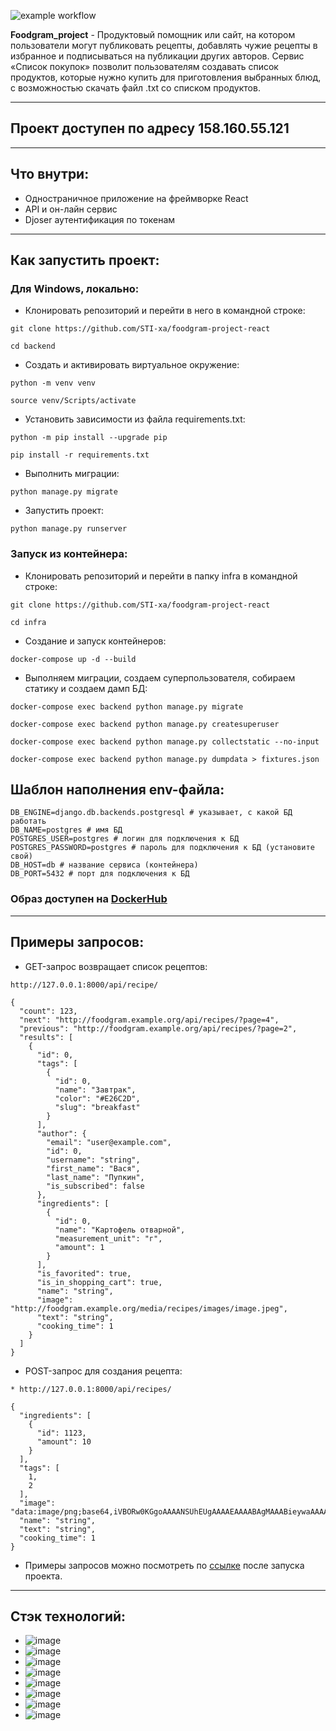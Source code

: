 ![example workflow](https://github.com/STI-xa/yamdb_final/actions/workflows/yamdb_workflow.yml/badge.svg)

**Foodgram_project** - Продуктовый помощник или сайт, на котором пользователи могут публиковать рецепты, добавлять чужие рецепты в избранное и подписываться на публикации других авторов. Сервис «Список покупок» позволит пользователям создавать список продуктов, которые нужно купить для приготовления выбранных блюд, с возможностью скачать файл .txt со списком продуктов.
___
## **Проект доступен по адресу 158.160.55.121**

___
## **Что внутри**:
* Одностраничное приложение на фреймворке React
* API и он-лайн сервис
* Djoser аутентификация по токенам
___
## **Как запустить проект**:

### **Для Windows, локально:**

* Клонировать репозиторий и перейти в него в командной строке:
```
git clone https://github.com/STI-xa/foodgram-project-react

cd backend
```

* Cоздать и активировать виртуальное окружение:
```
python -m venv venv

source venv/Scripts/activate
```

* Установить зависимости из файла requirements.txt:
```
python -m pip install --upgrade pip

pip install -r requirements.txt
```

* Выполнить миграции:
```
python manage.py migrate
```

* Запустить проект:
```
python manage.py runserver
```

### **Запуск из контейнера:**
* Клонировать репозиторий и перейти в папку infra в командной строке:
```
git clone https://github.com/STI-xa/foodgram-project-react

cd infra
```

* Создание и запуск контейнеров:
```
docker-compose up -d --build
```

* Выполняем миграции, создаем суперпользователя, собираем статику и создаем дамп БД:
```
docker-compose exec backend python manage.py migrate

docker-compose exec backend python manage.py createsuperuser

docker-compose exec backend python manage.py collectstatic --no-input

docker-compose exec backend python manage.py dumpdata > fixtures.json
```

## Шаблон наполнения env-файла:
```
DB_ENGINE=django.db.backends.postgresql # указывает, с какой БД работать
DB_NAME=postgres # имя БД
POSTGRES_USER=postgres # логин для подключения к БД
POSTGRES_PASSWORD=postgres # пароль для подключения к БД (установите свой)
DB_HOST=db # название сервиса (контейнера)
DB_PORT=5432 # порт для подключения к БД
```

### **Образ доступен на** [DockerHub](https://hub.docker.com/repository/docker/stixaxa/foodgram_backend/general)
___
## **Примеры запросов**:
* GET-запрос возвращает список рецептов:
```
http://127.0.0.1:8000/api/recipe/
```
```
{
  "count": 123,
  "next": "http://foodgram.example.org/api/recipes/?page=4",
  "previous": "http://foodgram.example.org/api/recipes/?page=2",
  "results": [
    {
      "id": 0,
      "tags": [
        {
          "id": 0,
          "name": "Завтрак",
          "color": "#E26C2D",
          "slug": "breakfast"
        }
      ],
      "author": {
        "email": "user@example.com",
        "id": 0,
        "username": "string",
        "first_name": "Вася",
        "last_name": "Пупкин",
        "is_subscribed": false
      },
      "ingredients": [
        {
          "id": 0,
          "name": "Картофель отварной",
          "measurement_unit": "г",
          "amount": 1
        }
      ],
      "is_favorited": true,
      "is_in_shopping_cart": true,
      "name": "string",
      "image": "http://foodgram.example.org/media/recipes/images/image.jpeg",
      "text": "string",
      "cooking_time": 1
    }
  ]
}
```
* POST-запрос для создания рецепта:
```
* http://127.0.0.1:8000/api/recipes/
```
```
{
  "ingredients": [
    {
      "id": 1123,
      "amount": 10
    }
  ],
  "tags": [
    1,
    2
  ],
  "image": "data:image/png;base64,iVBORw0KGgoAAAANSUhEUgAAAAEAAAABAgMAAABieywaAAAACVBMVEUAAAD///9fX1/S0ecCAAAACXBIWXMAAA7EAAAOxAGVKw4bAAAACklEQVQImWNoAAAAggCByxOyYQAAAABJRU5ErkJggg==",
  "name": "string",
  "text": "string",
  "cooking_time": 1
}
```
* Примеры запросов можно посмотреть по [ссылке](http://127.0.0.1:8000/redoc/) после запуска проекта.
___
## **Стэк технологий**:
* ![image](https://img.shields.io/badge/Python-FFD43B?style=for-the-badge&logo=python&logoColor=blue)
* ![image](https://img.shields.io/badge/Nginx-009639?style=for-the-badge&logo=nginx&logoColor=white)
* ![image](https://img.shields.io/badge/Docker-2CA5E0?style=for-the-badge&logo=docker&logoColor=white)
* ![image](https://img.shields.io/badge/Django-092E20?style=for-the-badge&logo=django&logoColor=green)
* ![image](https://img.shields.io/badge/django%20rest-ff1709?style=for-the-badge&logo=django&logoColor=white)
* ![image](https://img.shields.io/badge/JWT-000000?style=for-the-badge&logo=JSON%20web%20tokens&logoColor=white)
* ![image](https://img.shields.io/badge/PostgreSQL-316192?style=for-the-badge&logo=postgresql&logoColor=white)
* ![image](https://img.shields.io/badge/GitHub-100000?style=for-the-badge&logo=github&logoColor=white)
